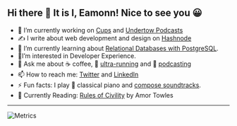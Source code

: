 ## Hi there 👋 It is I, Eamonn! Nice to see you 😀

- 🔭 I’m currently working on [Cups](https://cupsespressocafe.com/) and [Undertow Podcasts](https://www.eamonncottrell.com/podcasts/)
- ✍️ I write about web development and design on [Hashnode](https://blog.eamonncottrell.com/)
- 🌱 I’m currently learning about [Relational Databases with PostgreSQL](https://www.freecodecamp.org/learn/relational-database/).
- 🥑I’m interested in Developer Experience.
- 💬 Ask me about :coffee: coffee, :running: [ultra-running](https://www.strava.com/athletes/24426538) and :microphone: [podcasting](https://www.eamonncottrell.com/podcasts/)
- 📫 How to reach me: [Twitter](https://twitter.com/EamonnCottrell) and [LinkedIn](https://www.linkedin.com/in/eamonncottrell/)
- ⚡ Fun facts: I play :musical_keyboard: classical piano and [compose soundtracks](https://sieis.transistor.fm/).
- 📖 Currently Reading: [Rules of Civility](https://www.amazon.com/dp/B0056A4Z3W/ref=dp-kindle-redirect?_encoding=UTF8&btkr=1) by Amor Towles
___________________________


![Metrics](https://metrics.lecoq.io/sieis?template=classic&config.timezone=America%2FNew_York)
